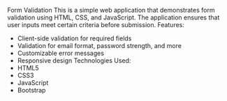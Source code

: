 Form Validation
This is a simple web application that demonstrates form validation using HTML, CSS, and JavaScript. The application ensures that user inputs meet certain criteria before submission.
 Features:
* Client-side validation for required fields
* Validation for email format, password strength, and more
* Customizable error messages
* Responsive design
Technologies Used:
* HTML5
* CSS3
* JavaScript
* Bootstrap
